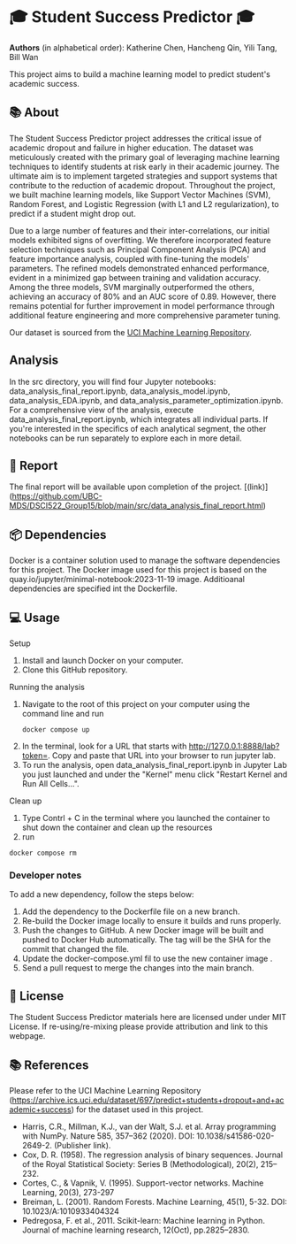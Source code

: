 # 🎓 Student Success Predictor 🎓

**Authors** (in alphabetical order): Katherine Chen, Hancheng Qin, Yili Tang, Bill Wan

This project aims to build a machine learning model to predict student's academic success.

## 📚 About

The Student Success Predictor project addresses the critical issue of academic dropout and failure in higher education. The dataset was meticulously created with the primary goal of leveraging machine learning techniques to identify students at risk early in their academic journey. The ultimate aim is to implement targeted strategies and support systems that contribute to the reduction of academic dropout. Throughout the project, we built machine learning models, like Support Vector Machines (SVM), Random Forest, and Logistic Regression (with L1 and L2 regularization), to predict if a student might drop out.

Due to a large number of features and their inter-correlations, our initial models exhibited signs of overfitting. We therefore incorporated feature selection techniques such as Principal Component Analysis (PCA) and feature importance analysis, coupled with fine-tuning the models' parameters. The refined models demonstrated enhanced performance, evident in a minimized gap between training and validation accuracy. Among the three models, SVM marginally outperformed the others, achieving an accuracy of 80% and an AUC score of 0.89. However, there remains potential for further improvement in model performance through additional feature engineering and more comprehensive parameter tuning.

Our dataset is sourced from the [UCI Machine Learning Repository](https://archive.ics.uci.edu/dataset/697/predict+students+dropout+and+academic+success).

## Analysis

In the src directory, you will find four Jupyter notebooks: data_analysis_final_report.ipynb, data_analysis_model.ipynb, data_analysis_EDA.ipynb, and data_analysis_parameter_optimization.ipynb. For a comprehensive view of the analysis, execute data_analysis_final_report.ipynb, which integrates all individual parts. If you're interested in the specifics of each analytical segment, the other notebooks can be run separately to explore each in more detail.

## 📄 Report

The final report will be available upon completion of the project. [(link)] (https://github.com/UBC-MDS/DSCI522_Group15/blob/main/src/data_analysis_final_report.html)

## 📦 Dependencies

Docker is a container solution used to manage the software dependencies for this project. The Docker image used for this project is based on the quay.io/jupyter/minimal-notebook:2023-11-19 image. Additioanal dependencies are specified int the Dockerfile.

## 💻 Usage

Setup
1. Install and launch Docker on your computer.
2. Clone this GitHub repository.

Running the analysis
1. Navigate to the root of this project on your computer using the command line and run
   ```
   docker compose up
   ```
2. In the terminal, look for a URL that starts with http://127.0.0.1:8888/lab?token=. Copy and paste that URL into your browser to run jupyter lab.
3. To run the analysis, open data_analysis_final_report.ipynb in Jupyter Lab you just launched and under the "Kernel" menu click "Restart Kernel and Run All Cells...".

Clean up
1. Type Contrl + C in the terminal where you launched the container to shut down the container and clean up the resources
2. run
```
docker compose rm
```

### Developer notes

To add a new dependency, follow the steps below:

1. Add the dependency to the Dockerfile file on a new branch.
2. Re-build the Docker image locally to ensure it builds and runs properly.
3. Push the changes to GitHub. A new Docker image will be built and pushed to Docker Hub automatically. The tag will be the SHA for the commit that changed the file.
4. Update the docker-compose.yml fil to use the new container image .
5. Send a pull request to merge the changes into the main branch.

## 📜 License
The Student Success Predictor materials here are licensed under under MIT License. If re-using/re-mixing please provide attribution and link to this webpage.

## 📚 References
Please refer to the UCI Machine Learning Repository (https://archive.ics.uci.edu/dataset/697/predict+students+dropout+and+academic+success) for the dataset used in this project.

- Harris, C.R., Millman, K.J., van der Walt, S.J. et al. Array programming with NumPy. Nature 585, 357–362 (2020). DOI: 10.1038/s41586-020-2649-2. (Publisher link).
- Cox, D. R. (1958). The regression analysis of binary sequences. Journal of the Royal Statistical Society: Series B (Methodological), 20(2), 215–232.
- Cortes, C., & Vapnik, V. (1995). Support-vector networks. Machine Learning, 20(3), 273-297
- Breiman, L. (2001). Random Forests. Machine Learning, 45(1), 5-32. DOI: 10.1023/A:1010933404324
- Pedregosa, F. et al., 2011. Scikit-learn: Machine learning in Python. Journal of machine learning research, 12(Oct), pp.2825–2830.



